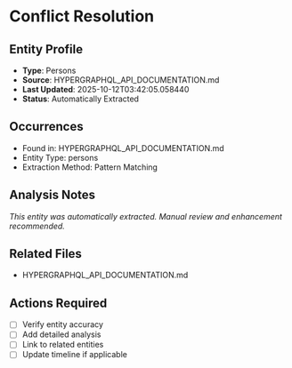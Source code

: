 # Conflict Resolution

## Entity Profile
- **Type**: Persons
- **Source**: HYPERGRAPHQL_API_DOCUMENTATION.md
- **Last Updated**: 2025-10-12T03:42:05.058440
- **Status**: Automatically Extracted

## Occurrences
- Found in: HYPERGRAPHQL_API_DOCUMENTATION.md
- Entity Type: persons
- Extraction Method: Pattern Matching

## Analysis Notes
*This entity was automatically extracted. Manual review and enhancement recommended.*

## Related Files
- HYPERGRAPHQL_API_DOCUMENTATION.md

## Actions Required
- [ ] Verify entity accuracy
- [ ] Add detailed analysis
- [ ] Link to related entities
- [ ] Update timeline if applicable
